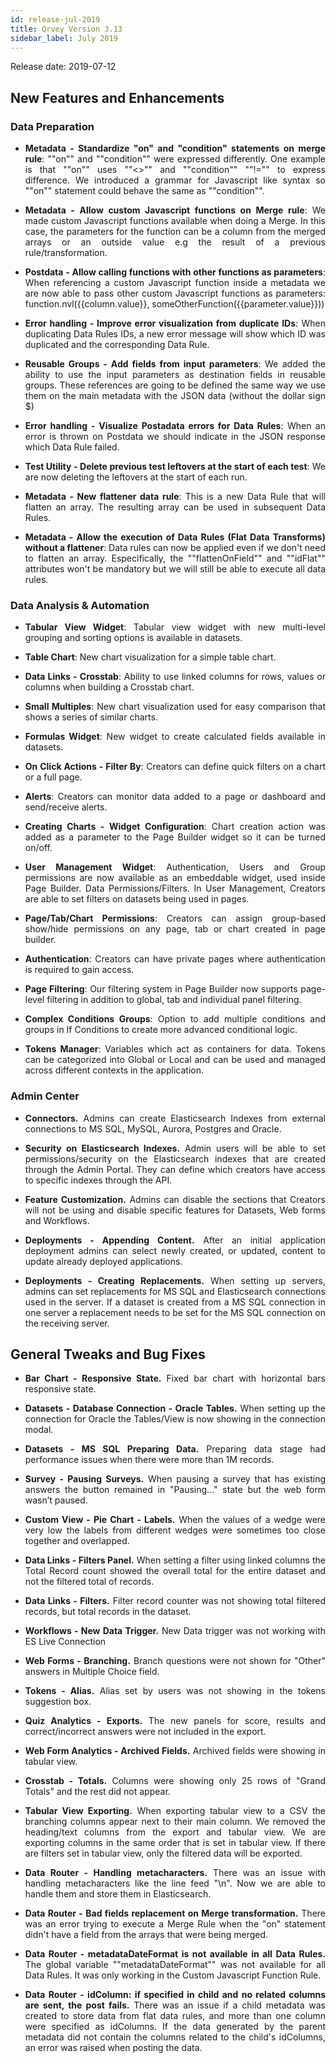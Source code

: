 ```yaml
---
id: release-jul-2019
title: Qrvey Version 3.13
sidebar_label: July 2019
---
```

<div style="text-align: justify">

Release date: 2019-07-12
## New Features and Enhancements

### Data Preparation

* **Metadata - Standardize "on" and "condition" statements on merge rule**: ""on"" and ""condition"" were expressed differently. One example is that ""on"" uses ""<>"" and ""condition"" ""!="" to express difference. We introduced a grammar for Javascript like syntax so ""on"" statement could behave the same as ""condition"".


* **Metadata - Allow custom Javascript functions on Merge rule**: We made custom Javascript functions available when doing a Merge. In this case, the parameters for the function can be a column from the merged arrays or an outside value e.g the result of a previous rule/transformation.

* **Postdata - Allow calling functions with other functions as parameters**: When referencing a custom Javascript function inside a metadata we are now able to pass other custom Javascript functions as parameters: function.nvl({{column.value}}, someOtherFunction({{parameter.value}}))


* **Error handling - Improve error visualization from duplicate IDs**: When duplicating Data Rules IDs, a new error message will show which ID was duplicated and the corresponding Data Rule.


* **Reusable Groups - Add fields from input parameters**: We added the ability to use the input parameters as destination fields in reusable groups. These references are going to be defined the same way we use them on the main metadata with the JSON data (without the dollar sign $)


* **Error handling - Visualize Postadata errors for Data Rules**: When an error is thrown on Postdata we should indicate in the JSON response which Data Rule failed.


* **Test Utility - Delete previous test leftovers at the start of each test**: We are now deleting the leftovers at the start of each run.


* **Metadata - New flattener data rule**: This is a new Data Rule that will flatten an array. The resulting array can be used in subsequent Data Rules.


* **Metadata - Allow the execution of Data Rules (Flat Data Transforms) without a flattener**: Data rules can now be applied even if we don't need to flatten an array. Especifically, the ""flattenOnField"" and ""idFlat"" attributes won't be mandatory but we will still be able to execute all data rules.


### Data Analysis & Automation

* **Tabular View Widget**: Tabular view widget with new multi-level grouping and sorting options is available in datasets.


* **Table Chart**: New chart visualization for a simple table chart.


* **Data Links - Crosstab**: Ability to use linked columns for rows, values or columns when building a Crosstab chart. 


* **Small Multiples**: New chart visualization used for easy comparison that shows a series of similar charts. 


* **Formulas Widget**: New widget to create calculated fields available in datasets.

* **On Click Actions - Filter By**: Creators can define quick filters on a chart or a full page.
 
* **Alerts**: Creators can monitor data added to a page or dashboard and send/receive alerts. 


* **Creating Charts - Widget Configuration**: Chart creation action was added as a parameter to the Page Builder widget so it can be turned on/off.


* **User Management Widget**: Authentication, Users and Group permissions are now available as an embeddable widget, used inside Page Builder. 
Data Permissions/Filters. In User Management, Creators are able to set filters on datasets being used in pages.


* **Page/Tab/Chart Permissions**: Creators can assign group-based show/hide permissions on any page, tab or chart created in page builder.  


* **Authentication**: Creators can have private pages where authentication is required to gain access.


* **Page Filtering**: Our filtering system in Page Builder now supports page-level filtering in addition to global, tab and individual panel filtering. 


* **Complex Conditions Groups**: Option to add multiple conditions and groups in If Conditions to create more advanced conditional logic. 


* **Tokens Manager**: Variables which act as containers for data. Tokens can be categorized into Global or Local and can be used and managed across different contexts in the application.


### Admin Center

*   **Connectors.** Admins can create Elasticsearch Indexes from external connections to MS SQL, MySQL, Aurora, Postgres and Oracle.

*   **Security on Elasticsearch Indexes.** Admin users will be able to set permissions/security on the Elasticsearch indexes that are created through the Admin Portal. They can define which creators have access to specific indexes through the API.  

*   **Feature Customization.** Admins can disable the sections that Creators will not be using and disable specific features for Datasets, Web forms and Workflows.

*   **Deployments - Appending Content.** After an initial application deployment admins can select newly created, or updated, content to update already deployed applications.

*   **Deployments - Creating Replacements.** When setting up servers, admins can set replacements for MS SQL and Elasticsearch connections used in the server. If a dataset is created from a MS SQL connection in one server a replacement needs to be set for the MS SQL connection on the receiving server.




## General Tweaks and Bug Fixes

*   **Bar Chart - Responsive State.** Fixed bar chart with horizontal bars responsive state. 

*   **Datasets - Database Connection -  Oracle Tables.** When setting up the connection for Oracle the Tables/View is now showing in the connection modal.  

*   **Datasets - MS SQL Preparing Data.** Preparing data stage had performance issues when there were more than 1M records. 

*   **Survey - Pausing Surveys.** When pausing a survey that has existing answers the button remained in "Pausing..." state but the web form wasn’t paused. 

*   **Custom View - Pie Chart - Labels.** When the values of a wedge were very low the labels from different wedges were sometimes too close together and overlapped.  

*   **Data Links - Filters Panel.**	When setting a filter using linked columns the Total Record count showed the overall total for the entire dataset and not the filtered total of records. 

*   **Data Links - Filters.** 	Filter record counter was not showing total filtered records, but total records in the dataset. 

*   **Workflows - New Data Trigger.** New Data trigger was not working with ES Live Connection 

*   **Web Forms - Branching.** Branch questions were not shown for "Other" answers in Multiple Choice field. 

*   **Tokens - Alias.** Alias set by users was not showing in the tokens suggestion box. 

*   **Quiz Analytics - Exports.** The new panels for score, results and correct/incorrect answers were not included in the export. 

*   **Web Form Analytics - Archived Fields.** Archived fields were showing in tabular view.

*   **Crosstab - Totals.** Columns were showing only 25 rows of "Grand Totals" and the rest did not appear. 

*   **Tabular View Exporting.** When exporting tabular view to a CSV the branching columns appear next to their main column. We removed the heading/text columns from the export and tabular view. We are exporting columns in the same order that is set in tabular view. If there are filters set in tabular view, only the filtered data will be exported.  

*   **Data Router - Handling metacharacters.** There was an issue with handling metacharacters like the line feed "\n". Now we are able to handle them and store them in Elasticsearch. 

*   **Data Router - Bad fields replacement on Merge transformation.** There was an error trying to execute a Merge Rule when the "on" statement didn't have a field from the arrays that were being merged. 

*   **Data Router - metadataDateFormat is not available in all Data Rules.** The global variable ""metadataDateFormat"" was not available for all Data Rules. It was only working in the Custom Javascript Function Rule. 

*   **Data Router - idColumn: if specified in child and no related columns are sent, the post fails.** There was an issue if a child metadata was created to store data from flat data rules, and more than one column were specified as idColumns. If the data generated by the parent metadata did not contain the columns related to the child's idColumns, an error was raised when posting the data.

